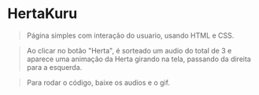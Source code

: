 # HertaKuru
> Página simples com interação do usuario, usando HTML e CSS.

> Ao clicar no botão "Herta", é sorteado um audio do total de 3 e aparece uma animação da Herta girando na tela, passando da direita para a esquerda.


> Para rodar o código, baixe os audios e o gif.
